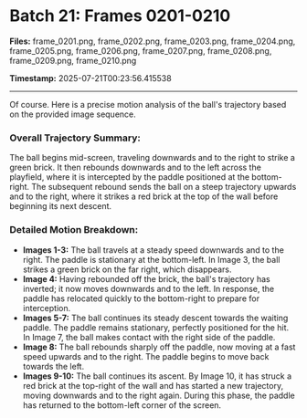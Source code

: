 # Batch 21: Frames 0201-0210

**Files:** frame_0201.png, frame_0202.png, frame_0203.png, frame_0204.png, frame_0205.png, frame_0206.png, frame_0207.png, frame_0208.png, frame_0209.png, frame_0210.png

**Timestamp:** 2025-07-21T00:23:56.415538

---

Of course. Here is a precise motion analysis of the ball's trajectory based on the provided image sequence.

### Overall Trajectory Summary:
The ball begins mid-screen, traveling downwards and to the right to strike a green brick. It then rebounds downwards and to the left across the playfield, where it is intercepted by the paddle positioned at the bottom-right. The subsequent rebound sends the ball on a steep trajectory upwards and to the right, where it strikes a red brick at the top of the wall before beginning its next descent.

### Detailed Motion Breakdown:
*   **Images 1-3:** The ball travels at a steady speed downwards and to the right. The paddle is stationary at the bottom-left. In Image 3, the ball strikes a green brick on the far right, which disappears.
*   **Image 4:** Having rebounded off the brick, the ball's trajectory has inverted; it now moves downwards and to the left. In response, the paddle has relocated quickly to the bottom-right to prepare for interception.
*   **Images 5-7:** The ball continues its steady descent towards the waiting paddle. The paddle remains stationary, perfectly positioned for the hit. In Image 7, the ball makes contact with the right side of the paddle.
*   **Image 8:** The ball rebounds sharply off the paddle, now moving at a fast speed upwards and to the right. The paddle begins to move back towards the left.
*   **Images 9-10:** The ball continues its ascent. By Image 10, it has struck a red brick at the top-right of the wall and has started a new trajectory, moving downwards and to the right again. During this phase, the paddle has returned to the bottom-left corner of the screen.
